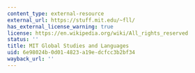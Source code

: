 ```yaml
---
content_type: external-resource
external_url: https://stuff.mit.edu/~fll/
has_external_license_warning: true
license: https://en.wikipedia.org/wiki/All_rights_reserved
status: ''
title: MIT Global Studies and Languages
uid: 6e98024b-0d01-4823-a19e-dcfcc3b2bf34
wayback_url: ''
---
```

